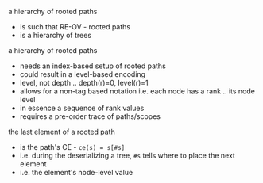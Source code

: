 
a hierarchy of rooted paths
- is such that RE-OV - rooted paths
- is a hierarchy of trees

a hierarchy of rooted paths
- needs an index-based setup of rooted paths
- could result in a level-based encoding
- level, not depth .. depth(r)=0, level(r)=1
- allows for a non-tag based notation
  i.e. each node has a rank .. its node level
- in essence a sequence of rank values
- requires a pre-order trace of paths/scopes

the last element of a rooted path
- is the path's CE - `ce(s) = s[#s]`
- i.e. during the deserializing a tree,
  `#s` tells where to place the next element
- i.e. the element's node-level value
